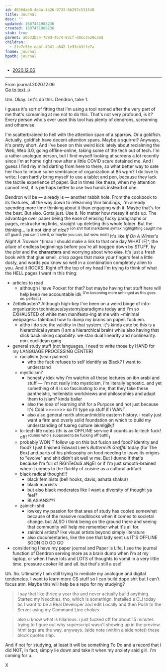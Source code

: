 ```yaml
---
id: 4036dae8-4e4a-4a26-9733-6b297c531548
title: Journal
desc: ''
updated: 1607451988236
created: 1607451988236
stub: true
parent: ab333b54-759d-4674-83cf-d0cc3529c38d
children:
  - 2fe7c53e-eabf-4941-a642-1e33cb3ffe7a
fname: journal
hpath: journal
---
```

- [2020.12.06](0f67179e-c741-4f07-9fd2-e3f98a3659ef)

* * *



<div class="portal-container">
<div class="portal-head">
<div class="portal-backlink" >
<div class="portal-title">From <span class="portal-text-title">journal.2020.12.06</span></div>
<a href="0f67179e-c741-4f07-9fd2-e3f98a3659ef.html" class="portal-arrow">Go to text <span class="right-arrow">→</span></a>
</div>
</div>
<div id="portal-parent-anchor" class="portal-parent" markdown="1">
<div class="portal-parent-fader-top"></div>
<div class="portal-parent-fader-bottom"></div>        
  
Um. Okay. Let's do this. Dendron, take 1.

I guess it's sort of fitting that I'm using a tool named after the very part of me that's screaming at me not to do this. That's not very profound, is it? Every person who's ever used this tool has plenty of dendrons, screaming and otherwise.

I'm scatterbrained to hell with the attention span of a sparrow. Or a goldfish. Actually, goldfish have decent attention spans. Maybe a squirrel? Anyways, it's pretty short. And I've been on this weird kick lately about reclaiming the Web, Web 3.0, going offline-online, taking some of the tech out of tech. I'm a rather analogue person, but I find myself looking at screens a lot recently since I'm at home right now after a little COVID scare detained me. And I guess I find my mind darting from here to there, so what better way to sate her than to imbue some semblance of organization at 85 wpm? I do love to write; I can hardly bring myself to use a tablet and pen, because they lack the tactile experience of paper. But in times like these, when my attention cannot rest, it is perhaps better to use two hands instead of one.

Dendron will be — already is — another rabbit hole. From the cookbook to its features, all the way down to relearning Vim bindings, I'm already spending more time thinking about it than engaging with it. Maybe that's for the best. But also. Gotta just. Use it. No matter how messy it ends up. The advantage over paper being the ease of erasing fucky paragraphs or pages, restructuring links, straight-up deleting this whole folder. But the thinking... is it not kind of _nice_? <sup>(oh shit that markdown syntax highlighting caught me off guard. you can't see it, or maybe you can, but wow. neat)</sup> It's like _If On A Winter's Night A Traveler_ ^(lmao I should make a link to that one day WHAT IF)^, the allure of endless beginnings before you're all bogged down by STUFF, by the _plot_ and the **characters** and worrying about who ~~dies~~. It's just a fresh book with that glue smell, crisp pages that make your fingers feel a little dusty, and words you know so well in a combination completely alien to you. And it ROCKS. Right off the top of my head I'm trying to think of what the HELL pages I want in this thing:

- articles to read
  - although i have Pocket for that? but maybe having that stuff here will help keep me accountable idk <sup>(I'm becoming more unhinged as this goes on. perfect.)</sup>
- Zettelkasten? Although high-key I've been on a weird binge of info-organization techniques/systems/paradigms today and I'm so EXHAUSTED of white men manifesto-ing at me with ~minimal webpages~ talmbout how to dump my brains on paper. fuck em.
  - altho i do see the validity in that system. it's kinda cute bc this is a hierarchical system (i am a hierarchical brain) while also having that slick backlinking capability. we stan dual linearity and nonlinearity. non-euclidean gang
- general study stuff (not languages, I need to write those by HAND for my LANGUAGE PROCESSING CENTER)
  - racialism (sean palmer)
    - who the fuck refuses to self identify as Black? I want to understand
  - mysticism? 
    - honestly idek why i'm watchin all these lectures on ibn arabi and stuff — I'm not really into mysticism, i'm literally agnostic. and yet something of it is so fascinating to me, that they take these pantheistic, hellenistic worldviews and philosophies and adapt them to islam? kinda baller
    - also the idea of learning shit for a Purpose and not just because it's Cool >>>>>>> so I'll type up stuff if i WANT
    - also also general north african/middle eastern history. i really just want a firm and overly solid foundation on which to build my understanding of tuareg culture lakmlgjlkjf
  - lo-tech life notes (thi is an OFFLINE service it counts as lo-tech fuck! off! <sup>(dunno who's supposed to be fucking off but!!)</sup>)
  - probably WON'T follow up on this but fusion and food? identity and food? I just finished Edward Lee's _Buttermilk Graffiti_ today (for The Box) and parts of his philosophy on food needing to leave its origins to "evolve" and shit didn't sit well w me. But I dunno if that's because I'm full of RiGhTeOuS aNgEr or if I'm just smooth-brained when it comes to the fluidity of cuisine as a cultural artifact
  - black radical thought!!!
    - black feminists (bell hooks, davis, ashata shakur)
    - black marxists
    - but also black moderates like I want a diversity of thought ya feel?
    - BLASIANS???
  - zainichi shit
    - lowkey my passion for that area of study has cooled somewhat because of the massive roadblocks when it comes to societal change. but ALSO i think being on the ground there and seeing that community will help me remember what it's all for.
    - zainichi artists? like visual artists beyond simply literature
    - also documentaries, like the one that lady sent us IT'S OFFLINE SOON GO GO GO
- considering I have my paper journal and Paper is Life, I see the journal function of Dendron serving more as a brain dump when i'm at my laptop, or when I have lots and LOTS of thoughts to vomit in a very little time. pressure cooker lid and all. but that's still a use!

Uh. So. Ultimately I am still trying to mediate my analogue and digital tendencies. I want to learn more CS stuff so I can build dope shit but I can't focus atm. Maybe this will help be a repo for my studying?

> I say that like thrice a year tho and never actually build anything. Started my Neocities, tho, which is somethign. Installed a CLI today bc I want to be a Real Developer and edit Locally and then Push to the Server using my Command Line _chokes_ 

> also u know what is hilarious. i just fucked off for about 15 minutes trying to figure out why superscript wasn't showing up in the preview. html tags are the way. anyways. (side note (within a side note)) these block quotes slap.

And if not for studying, at least it will be something To Do and a record that I did NOT, in fact, simply lie down and take it when my anxiety said girl. i'm coming for u.

X



</div>    
</div>

